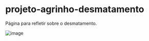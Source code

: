 # projeto-agrinho-desmatamento
Página para refletir sobre o desmatamento.






















![image](https://github.com/user-attachments/assets/c9b7e802-a799-457d-98ee-a0118f94b95a)
